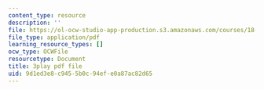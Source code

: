 ```yaml
---
content_type: resource
description: ''
file: https://ol-ocw-studio-app-production.s3.amazonaws.com/courses/18-03sc-differential-equations-fall-2011/9d1ed3e8c9455b0c94efe0a87ac82d65_eyNm7XGJr4s.pdf
file_type: application/pdf
learning_resource_types: []
ocw_type: OCWFile
resourcetype: Document
title: 3play pdf file
uid: 9d1ed3e8-c945-5b0c-94ef-e0a87ac82d65
---
```


